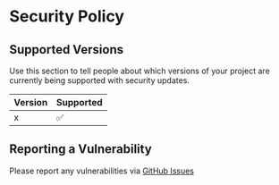# Security Policy

## Supported Versions

Use this section to tell people about which versions of your project are
currently being supported with security updates.

| Version | Supported          |
| ------- | ------------------ |
|    x    | :white_check_mark: |

## Reporting a Vulnerability

Please report any vulnerabilities via [GitHub Issues](https://github.com/CBICA/GaNDLF/issues/new/choose)
